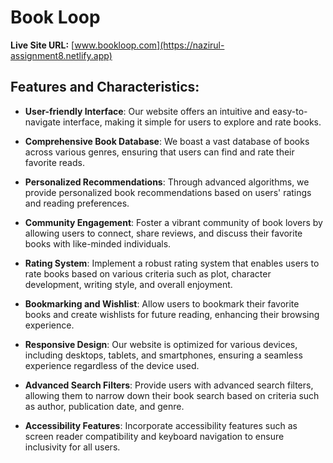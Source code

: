 # Book Loop

**Live Site URL:** [www.bookloop.com](https://nazirul-assignment8.netlify.app)

## Features and Characteristics:

- **User-friendly Interface**: Our website offers an intuitive and easy-to-navigate interface, making it simple for users to explore and rate books.

- **Comprehensive Book Database**: We boast a vast database of books across various genres, ensuring that users can find and rate their favorite reads.

- **Personalized Recommendations**: Through advanced algorithms, we provide personalized book recommendations based on users' ratings and reading preferences.

- **Community Engagement**: Foster a vibrant community of book lovers by allowing users to connect, share reviews, and discuss their favorite books with like-minded individuals.

- **Rating System**: Implement a robust rating system that enables users to rate books based on various criteria such as plot, character development, writing style, and overall enjoyment.

- **Bookmarking and Wishlist**: Allow users to bookmark their favorite books and create wishlists for future reading, enhancing their browsing experience.

- **Responsive Design**: Our website is optimized for various devices, including desktops, tablets, and smartphones, ensuring a seamless experience regardless of the device used.

- **Advanced Search Filters**: Provide users with advanced search filters, allowing them to narrow down their book search based on criteria such as author, publication date, and genre.

- **Accessibility Features**: Incorporate accessibility features such as screen reader compatibility and keyboard navigation to ensure inclusivity for all users.
